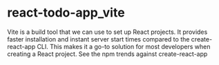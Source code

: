 # react-todo-app_vite
Vite is a build tool that we can use to set up React projects. It provides faster installation and instant server start times compared to the create-react-app CLI. This makes it a go-to solution for most developers when creating a React project. See the npm trends against create-react-app
